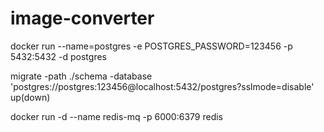# image-converter

docker run --name=postgres -e POSTGRES_PASSWORD=123456 -p 5432:5432 -d postgres

migrate -path ./schema -database 'postgres://postgres:123456@localhost:5432/postgres?sslmode=disable' up(down)

docker run -d --name redis-mq -p 6000:6379 redis
